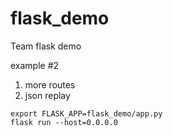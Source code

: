 # flask_demo
Team flask demo

example #2
1. more routes
2. json replay

```
export FLASK_APP=flask_demo/app.py
flask run --host=0.0.0.0
```
